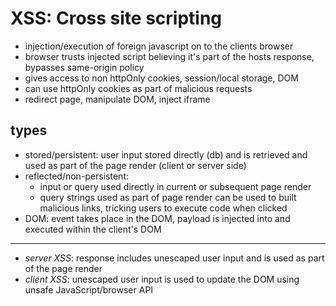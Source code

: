 # XSS: Cross site scripting

* injection/execution of foreign javascript on to the clients browser
* browser trusts injected script believing it's part of the hosts response, bypasses same-origin policy
* gives access to non httpOnly cookies, session/local storage, DOM
* can use httpOnly cookies as part of malicious requests
* redirect page, manipulate DOM, inject iframe

## types

* stored/persistent: user input stored directly (db) and is retrieved and used as part of the page render (client or server side)
* reflected/non-persistent:
  * input or query used directly in current or subsequent page render
  * query strings used as part of page render can be used to built malicious links, tricking users to execute code when clicked
* DOM: event takes place in the DOM, payload is injected into and executed within the client's DOM

---

* _server XSS_: response includes unescaped user input and is used as part of the page render
* _client XSS_: unescaped user input is used to update the DOM using unsafe JavaScript/browser API
